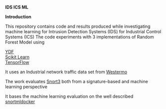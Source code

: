 **IDS ICS ML**

**Introduction**

This repository contains code and results produced while investigating machine learning for Intrusion Detection Systems (IDS) for Industrial Control Systems (ICS)
The code experiments with 3 implementations of Random Forest Model using

[YDF](https://github.com/google/yggdrasil-decision-forests/) </br>
[Scikit Learn](https://scikit-learn.org/stable/modules/generated/sklearn.ensemble.RandomForestClassifier.html)  </br>
[TensorFlow](https://www.tensorflow.org/decision_forests)

It uses an Industrial network traffic data set from [Westermo](https://github.com/westermo/network-traffic-dataset/)

The work evaluates [Snort3](https://github.com/snort3/snort3) both from a signature-based and machine learning perspective 


It bases the machine learning evaluation on the well described [snortmldocker](https://github.com/ettorecalvi/snortml2docker)
